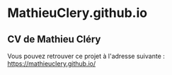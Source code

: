 # MathieuClery.github.io
## CV de Mathieu Cléry

Vous pouvez retrouver ce projet à l'adresse suivante : https://mathieuclery.github.io/
